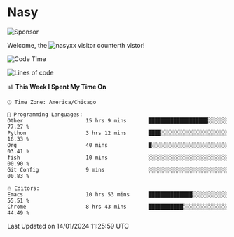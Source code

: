 # Nasy

<!--
<p align="center">
<img height="200" src="https://github-readme-stats.vercel.app/api?username=nasyxx&count_private=true&show_icons=true&theme=dracula&include_all_commits=true"/>
<img height="200" src="https://github-readme-stats.vercel.app/api/top-langs/?username=nasyxx&theme=dracula&hide=html,jupyter+notebook&count_private=true&show_icons=true"/>
</p>

  
----------------
-->

![Sponsor](https://img.shields.io/static/v1.svg?label=Sponsor&message=%E2%9D%A4&logo=GitHub&style=flat&color=pink)
 
Welcome, the ![nasyxx visitor counter](https://count.getloli.com/get/@nasyxx?theme=rule34)th vistor!
 
<!--START_SECTION:waka-->
![Code Time](http://img.shields.io/badge/Code%20Time-4%2C219%20hrs%2016%20mins-blue)

![Lines of code](https://img.shields.io/badge/From%20Hello%20World%20I%27ve%20Written-6.3%20million%20lines%20of%20code-blue)

📊 **This Week I Spent My Time On** 

```text
🕑︎ Time Zone: America/Chicago

💬 Programming Languages: 
Other                    15 hrs 9 mins       ███████████████████░░░░░░   77.27 % 
Python                   3 hrs 12 mins       ████░░░░░░░░░░░░░░░░░░░░░   16.33 % 
Org                      40 mins             █░░░░░░░░░░░░░░░░░░░░░░░░   03.41 % 
fish                     10 mins             ░░░░░░░░░░░░░░░░░░░░░░░░░   00.90 % 
Git Config               9 mins              ░░░░░░░░░░░░░░░░░░░░░░░░░   00.83 % 

🔥 Editors: 
Emacs                    10 hrs 53 mins      ██████████████░░░░░░░░░░░   55.51 % 
Chrome                   8 hrs 43 mins       ███████████░░░░░░░░░░░░░░   44.49 % 
```


 Last Updated on 14/01/2024 11:25:59 UTC
<!--END_SECTION:waka-->

<!-- ![visitors](https://visitor-badge.laobi.icu/badge?page_id=nasyxx.nasyxx) -->
